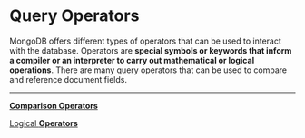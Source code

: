 # Query Operators

MongoDB offers different types of operators that can be used to interact with the database. Operators are **special symbols or keywords that inform a compiler or an interpreter to carry out mathematical or logical operations**. There are many query operators that can be used to compare and reference document fields.

---

[**Comparison Operators**](Query%20Operators%201b2aeacbb29981daa5cdc8df5e734b61/Comparison%20Operators%201b2aeacbb29981c49dadc07cf79d6900.md)

[Logical **Operators**](Query%20Operators%201b2aeacbb29981daa5cdc8df5e734b61/Logical%20Operators%201b2aeacbb29981b0b6bbdf16f725973b.md)